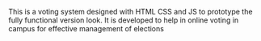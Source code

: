 This is a voting system designed with HTML CSS and JS to prototype the fully functional version look.
It is developed to help in online voting in campus for effective management of elections
